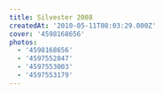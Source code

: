 ```yaml
---
title: Silvester 2008
createdAt: '2010-05-11T08:03:29.000Z'
cover: '4598168656'
photos:
  - '4598168656'
  - '4597552847'
  - '4597553003'
  - '4597553179'
---
```


